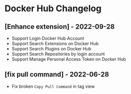 # Docker Hub Changelog

## [Enhance extension] - 2022-09-28

- Support Login Docker Hub Account
- Support Search Extensions on Docker Hub
- Support Search Plugins on Docker Hub
- Support Search Repositories by login account
- Support Manage Personal Access Token on Docker Hub

## [fix pull command] - 2022-06-28

- Fix broken `Copy Pull Command` in tag view
